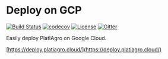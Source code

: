 # Deploy on GCP

[![Build Status](https://travis-ci.org/fberanizo/deploy.svg)](https://travis-ci.org/fberanizo/deploy)
[![codecov](https://codecov.io/gh/fberanizo/deploy/graph/badge.svg)](https://codecov.io/gh/fberanizo/deploy)
[![License](https://img.shields.io/badge/License-Apache%202.0-blue.svg)](https://opensource.org/licenses/Apache-2.0)
[![Gitter](https://badges.gitter.im/platiagro/community.svg)](https://gitter.im/platiagro/community?utm_source=badge&utm_medium=badge&utm_campaign=pr-badge)

Easily deploy PlatIAgro on Google Cloud.

[https://deploy.platiagro.cloud/](https://deploy.platiagro.cloud/)